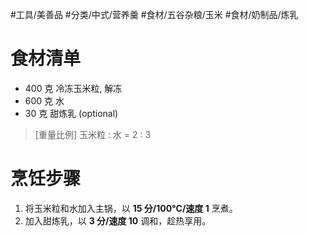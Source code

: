 #工具/美善品 #分类/中式/营养羹 #食材/五谷杂粮/玉米 #食材/奶制品/炼乳 
# 食材清单

- 400 克 冷冻玉米粒, 解冻
- 600 克 水
- 30 克 甜炼乳 (optional)

>[重量比例]
>玉米粒 : 水 = 2 : 3

# 烹饪步骤

1. 将玉米粒和水加入主锅，以 **15 分/100°C/速度 1** 烹煮。
2. 加入甜炼乳，以 **3 分/速度 10** 调和，趁热享用。